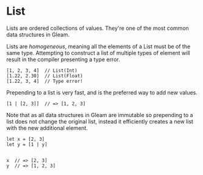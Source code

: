 # List

Lists are ordered collections of values. They're one of the most common data
structures in Gleam.

Lists are _homogeneous_, meaning all the elements of a List must be of the
same type. Attempting to construct a list of multiple types of element will
result in the compiler presenting a type error.

```rust,noplaypen
[1, 2, 3, 4]  // List(Int)
[1.22, 2.30]  // List(Float)
[1.22, 3, 4]  // Type error!
```

Prepending to a list is very fast, and is the preferred way to add new values.

```rust,noplaypen
[1 | [2, 3]]  // => [1, 2, 3]
```

Note that as all data structures in Gleam are immutable so prepending to a
list does not change the original list, instead it efficiently creates a new
list with the new additional element.

```rust,noplaypen
let x = [2, 3]
let y = [1 | y]


x  // => [2, 3]
y  // => [1, 2, 3]
```
